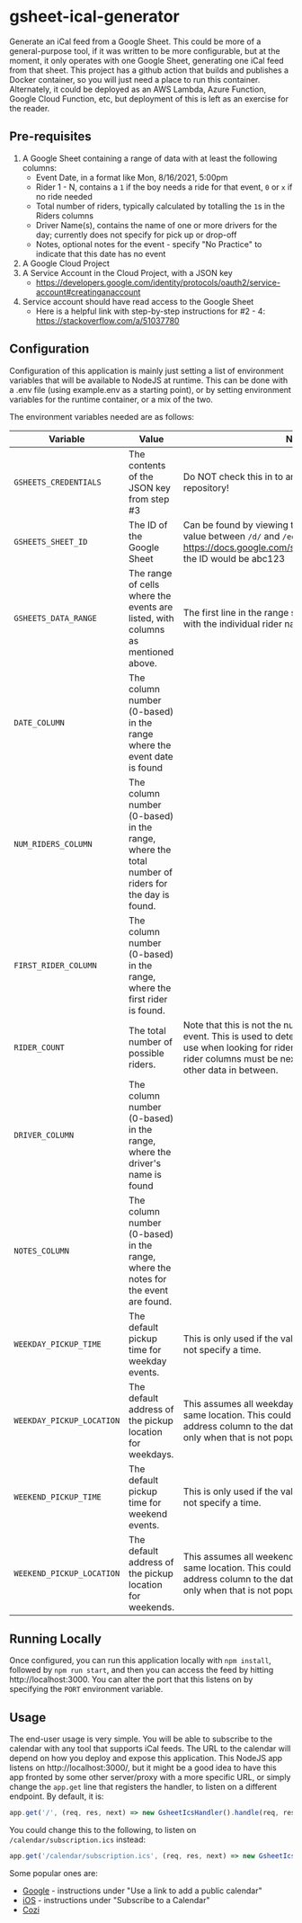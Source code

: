 # gsheet-ical-generator
Generate an iCal feed from a Google Sheet. This could be more of a general-purpose tool, if
it was written to be more configurable, but at the moment, it only operates with one
Google Sheet, generating one iCal feed from that sheet. This project has a github action that 
builds and publishes a Docker container, so you will just need a place to run this container. 
Alternately, it could be deployed as an AWS Lambda, Azure Function, Google Cloud Function, etc, 
but deployment of this is left as an exercise for the reader.

## Pre-requisites
1. A Google Sheet containing a range of data with at least the following columns:
    - Event Date, in a format like Mon, 8/16/2021, 5:00pm
    - Rider 1 - N, contains a `1` if the boy needs a ride for that event, `0` or `x` if no ride needed
    - Total number of riders, typically calculated by totalling the `1`s in the Riders columns
    - Driver Name(s), contains the name of one or more drivers for the day; currently does not specify for pick up or drop-off
    - Notes, optional notes for the event - specify "No Practice" to indicate that this date has no event
2. A Google Cloud Project
3. A Service Account in the Cloud Project, with a JSON key
    - https://developers.google.com/identity/protocols/oauth2/service-account#creatinganaccount
4. Service account should have read access to the Google Sheet
    - Here is a helpful link with step-by-step instructions for #2 - 4: https://stackoverflow.com/a/51037780

## Configuration
Configuration of this application is mainly just setting a list of environment variables that will be available
to NodeJS at runtime. This can be done with a .env file (using example.env as a starting point), or by setting
environment variables for the runtime container, or a mix of the two.

The environment variables needed are as follows:

|Variable|Value|Notes|
|--------|-----|-----|
|`GSHEETS_CREDENTIALS`|The contents of the JSON key from step #3|Do NOT check this in to any shared/public source repository!|
|`GSHEETS_SHEET_ID`|The ID of the Google Sheet|Can be found by viewing the sheet, and looking for the value between `/d/` and `/edit` in the URL - for instance, https://docs.google.com/spreadsheets/d/abc123/edit, the ID would be abc123|
|`GSHEETS_DATA_RANGE`|The range of cells where the events are listed, with columns as mentioned above.|The first line in the range should be column headers, with the individual rider names listed, one per column.|
|`DATE_COLUMN`|The column number (0-based) in the range where the event date is found||
|`NUM_RIDERS_COLUMN`|The column number (0-based) in the range, where the total number of riders for the day is found.||
|`FIRST_RIDER_COLUMN`|The column number (0-based) in the range, where the first rider is found.||
|`RIDER_COUNT`|The total number of possible riders.|Note that this is not the number of riders for a given event. This is used to determine how many columns to use when looking for riders - so this implies that the rider columns must be next to each other, with no other data in between.|
|`DRIVER_COLUMN`|The column number (0-based) in the range, where the driver's name is found||
|`NOTES_COLUMN`|The column number (0-based) in the range, where the notes for the event are found.|
|`WEEKDAY_PICKUP_TIME`|The default pickup time for weekday events.|This is only used if the value in the `DATE_COLUMN` does not specify a time.|
|`WEEKDAY_PICKUP_LOCATION`|The default address of the pickup location for weekdays.|This assumes all weekday events pickup from the same location. This could be enhanced to add an address column to the data, and then use the default only when that is not populated.|
|`WEEKEND_PICKUP_TIME`|The default pickup time for weekend events.|This is only used if the value in the `DATE_COLUMN` does not specify a time.|
|`WEEKEND_PICKUP_LOCATION`|The default address of the pickup location for weekends.|This assumes all weekend events pickup from the same location. This could be enhanced to add an address column to the data, and then use the default only when that is not populated.|

## Running Locally
Once configured, you can run this application locally with `npm install`, followed by `npm run start`, and then you can access the 
feed by hitting http://localhost:3000. You can alter the port that this listens on by specifying the `PORT` environment variable.

## Usage
The end-user usage is very simple. You will be able to subscribe to the calendar with any tool that supports iCal feeds.
The URL to the calendar will depend on how you deploy and expose this application. This NodeJS app listens on http://localhost:3000/,
but it might be a good idea to have this app fronted by some other server/proxy with a more specific URL, or simply change the
`app.get` line that registers the handler, to listen on a different endpoint.
By default, it is:
```javascript
app.get('/', (req, res, next) => new GsheetIcsHandler().handle(req, res, next));
```

You could change this to the following, to listen on `/calendar/subscription.ics` instead:
```javascript
app.get('/calendar/subscription.ics', (req, res, next) => new GsheetIcsHandler().handle(req, res, next));
``` 

Some popular ones are:
- [Google](https://support.google.com/calendar/answer/37100?hl=en&co=GENIE.Platform%3DDesktop) - instructions under "Use a link to add a public calendar"
- [iOS](https://support.apple.com/guide/iphone/use-multiple-calendars-iph3d1110d4/ios#:~:text=Go%20to%20Settings%20%3E%20Calendar%20%3E%20Accounts%20%3E%20Add%20Account%20%3E%20Other,any%20other%20required%20server%20information.) - instructions under "Subscribe to a Calendar"
- [Cozi](https://www.cozi.com/how-to-add-an-ical-feed-to-cozi/)


